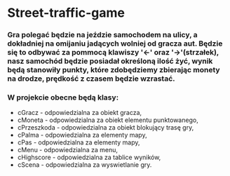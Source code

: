 # Street-traffic-game


### Gra polegać będzie na jeździe samochodem na ulicy, a dokładniej na omijaniu jadących wolniej od gracza aut. Będzie się to odbywać za pommocą klawiszy '<-' oraz '->'(strzałek), nasz samochód będzie posiadał określoną ilość żyć, wynik będą stanowiły punkty, które zdobędziemy zbierając monety na drodze, prędkość z czasem będzie wzrastać. 

### W projekcie obecne będą klasy:
- cGracz - odpowiedzialna za obiekt gracza,
- cMoneta - odpowiedzialna za obiekt elementu punktowanego,
- cPrzeszkoda - odpowiedzialna za obiekt blokujący trasę gry,
- cPalma - odpowiedzialna za elementy mapy,
- cPas - odpowiedzialna za elementy mapy,
- cMenu - odpowiedzialna za menu,
- cHighscore - odpowiedzialna za tablice wyników,
- cScena - odpowiedzialna za wyswietlanie gry.
